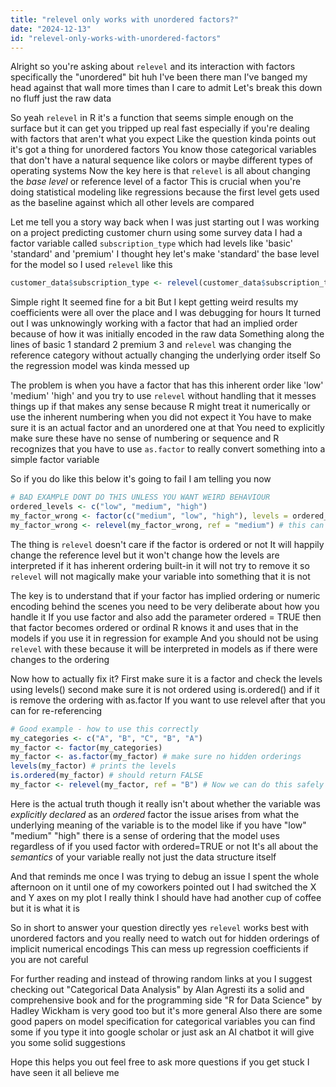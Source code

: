 ```yaml
---
title: "relevel only works with unordered factors?"
date: "2024-12-13"
id: "relevel-only-works-with-unordered-factors"
---
```


Alright so you're asking about `relevel` and its interaction with factors specifically the "unordered" bit huh I've been there man I've banged my head against that wall more times than I care to admit Let's break this down no fluff just the raw data

So yeah `relevel` in R it's a function that seems simple enough on the surface but it can get you tripped up real fast especially if you're dealing with factors that aren't what you expect Like the question kinda points out it's got a thing for unordered factors You know those categorical variables that don't have a natural sequence like colors or maybe different types of operating systems Now the key here is that `relevel` is all about changing the *base level* or reference level of a factor This is crucial when you're doing statistical modeling like regressions because the first level gets used as the baseline against which all other levels are compared

Let me tell you a story way back when I was just starting out I was working on a project predicting customer churn using some survey data I had a factor variable called `subscription_type` which had levels like 'basic' 'standard' and 'premium' I thought hey let's make 'standard' the base level for the model so I used `relevel` like this

```R
customer_data$subscription_type <- relevel(customer_data$subscription_type, ref = "standard")
```

Simple right It seemed fine for a bit But I kept getting weird results my coefficients were all over the place and I was debugging for hours It turned out I was unknowingly working with a factor that had an implied order because of how it was initially encoded in the raw data Something along the lines of basic 1 standard 2 premium 3 and `relevel` was changing the reference category without actually changing the underlying order itself So the regression model was kinda messed up

The problem is when you have a factor that has this inherent order like 'low' 'medium' 'high' and you try to use `relevel` without handling that it messes things up if that makes any sense because R might treat it numerically or use the inherent numbering when you did not expect it You have to make sure it is an actual factor and an unordered one at that You need to explicitly make sure these have no sense of numbering or sequence and R recognizes that you have to use `as.factor` to really convert something into a simple factor variable

So if you do like this below it's going to fail I am telling you now

```R
# BAD EXAMPLE DONT DO THIS UNLESS YOU WANT WEIRD BEHAVIOUR
ordered_levels <- c("low", "medium", "high")
my_factor_wrong <- factor(c("medium", "low", "high"), levels = ordered_levels, ordered = TRUE)
my_factor_wrong <- relevel(my_factor_wrong, ref = "medium") # this can cause issues
```

The thing is `relevel` doesn't care if the factor is ordered or not It will happily change the reference level but it won't change how the levels are interpreted if it has inherent ordering built-in it will not try to remove it so `relevel` will not magically make your variable into something that it is not

The key is to understand that if your factor has implied ordering or numeric encoding behind the scenes you need to be very deliberate about how you handle it If you use factor and also add the parameter ordered = TRUE then that factor becomes ordered or ordinal R knows it and uses that in the models if you use it in regression for example And you should not be using `relevel` with these because it will be interpreted in models as if there were changes to the ordering

Now how to actually fix it? First make sure it is a factor and check the levels using levels() second make sure it is not ordered using is.ordered() and if it is remove the ordering with as.factor If you want to use relevel after that you can for re-referencing

```R
# Good example - how to use this correctly
my_categories <- c("A", "B", "C", "B", "A")
my_factor <- factor(my_categories)
my_factor <- as.factor(my_factor) # make sure no hidden orderings
levels(my_factor) # prints the levels
is.ordered(my_factor) # should return FALSE
my_factor <- relevel(my_factor, ref = "B") # Now we can do this safely
```

Here is the actual truth though it really isn't about whether the variable was *explicitly declared* as an *ordered* factor the issue arises from what the underlying meaning of the variable is to the model like if you have "low" "medium" "high" there is a sense of ordering that the model uses regardless of if you used factor with ordered=TRUE or not It's all about the *semantics* of your variable really not just the data structure itself

And that reminds me once I was trying to debug an issue I spent the whole afternoon on it until one of my coworkers pointed out I had switched the X and Y axes on my plot I really think I should have had another cup of coffee but it is what it is

So in short to answer your question directly yes `relevel` works best with unordered factors and you really need to watch out for hidden orderings of implicit numerical encodings This can mess up regression coefficients if you are not careful

For further reading and instead of throwing random links at you I suggest checking out "Categorical Data Analysis" by Alan Agresti its a solid and comprehensive book and for the programming side "R for Data Science" by Hadley Wickham is very good too but it's more general Also there are some good papers on model specification for categorical variables you can find some if you type it into google scholar or just ask an AI chatbot it will give you some solid suggestions

Hope this helps you out feel free to ask more questions if you get stuck I have seen it all believe me
